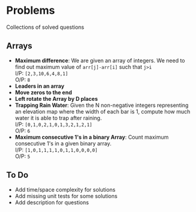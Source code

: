 # Problems
Collections of solved questions


## Arrays
* **Maximum difference**: We are given an array of integers. We need to find out maximum value of ```arr[j]-arr[i]``` such that ```j>i```    
  I/P: ```[2,3,10,6,4,8,1]```     
  O/P: ```8``` 
* **Leaders in an array**
* **Move zeros to the end**
* **Left rotate the Array by D places**
* **Trapping Rain Water**: Given the N non-negative integers representing an elevation map where the width of each bar is 1, compute how much water it is able to trap after raining.  
  I/P: ```[0,1,0,2,1,0,1,3,2,1,2,1]```   
  O/P: ```6``` 
* **Maximum consecutive 1's in a binary Array**: Count maximum consecutive 1's in a given binary array.   
  I/P: ```[1,0,1,1,1,1,0,1,1,0,0,0,0]```   
  O/P: ```5``` 


## To Do
* Add time/space complexity for solutions
* Add missing unit tests for some solutions
* Add description for questions
